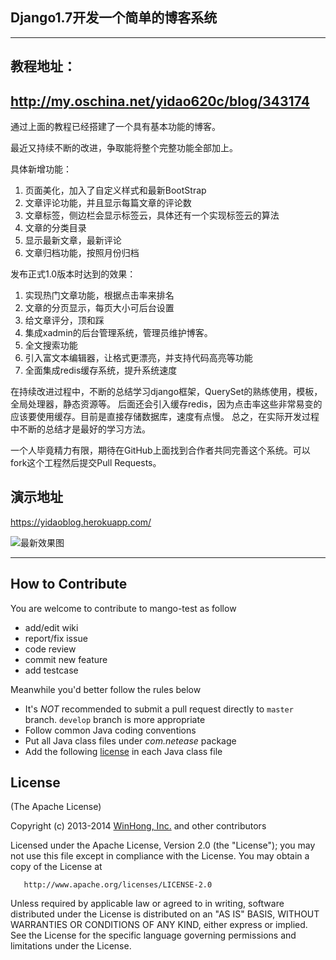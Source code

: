 ﻿## Django1.7开发一个简单的博客系统

------------------------------------------
## 教程地址：
http://my.oschina.net/yidao620c/blog/343174
------------------------------------------
通过上面的教程已经搭建了一个具有基本功能的博客。

最近又持续不断的改进，争取能将整个完整功能全部加上。

具体新增功能：

1. 页面美化，加入了自定义样式和最新BootStrap
2. 文章评论功能，并且显示每篇文章的评论数
3. 文章标签，侧边栏会显示标签云，具体还有一个实现标签云的算法
4. 文章的分类目录
5. 显示最新文章，最新评论
6. 文章归档功能，按照月份归档

发布正式1.0版本时达到的效果：

1. 实现热门文章功能，根据点击率来排名
2. 文章的分页显示，每页大小可后台设置
3. 给文章评分，顶和踩
4. 集成xadmin的后台管理系统，管理员维护博客。
5. 全文搜索功能
6. 引入富文本编辑器，让格式更漂亮，并支持代码高亮等功能
7. 全面集成redis缓存系统，提升系统速度

在持续改进过程中，不断的总结学习django框架，QuerySet的熟练使用，模板，全局处理器，静态资源等。
后面还会引入缓存redis，因为点击率这些非常易变的应该要使用缓存。目前是直接存储数据库，速度有点慢。
总之，在实际开发过程中不断的总结才是最好的学习方法。

一个人毕竟精力有限，期待在GitHub上面找到合作者共同完善这个系统。可以fork这个工程然后提交Pull Requests。

## 演示地址
https://yidaoblog.herokuapp.com/

![最新效果图](http://yidaospace.qiniudn.com/capture.jpg "最新效果图")

-----------------------------------------------------
## How to Contribute

You are welcome to contribute to mango-test as follow

* add/edit wiki
* report/fix issue
* code review
* commit new feature
* add testcase

Meanwhile you'd better follow the rules below

* It's *NOT* recommended to submit a pull request directly to `master` branch. `develop` branch is more appropriate
* Follow common Java coding conventions
* Put all Java class files under *com.netease* package
* Add the following [license](#license) in each Java class file

## License

(The Apache License)

Copyright (c) 2013-2014 [WinHong, Inc.](http://www.winhong.com/) and other contributors

Licensed under the Apache License, Version 2.0 (the "License"); you may not use this file except in compliance with the License. You may obtain a copy of the License at

       http://www.apache.org/licenses/LICENSE-2.0

Unless required by applicable law or agreed to in writing, software distributed under the License is distributed on an "AS IS" BASIS, WITHOUT WARRANTIES OR CONDITIONS OF ANY KIND, either express or implied. See the License for the specific language governing permissions and limitations under the License.
